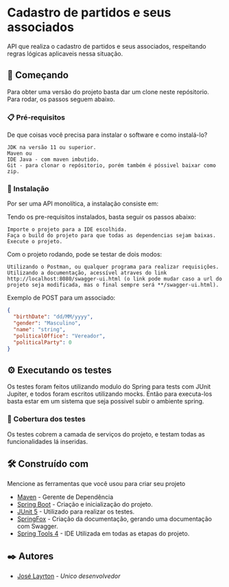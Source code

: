 # Cadastro de partidos e seus associados

API que realiza o cadastro de partidos e seus associados, respeitando regras lógicas aplicaveis nessa situação.

## 🚀 Começando

Para obter uma versão do projeto basta dar um clone neste repósitorio. Para rodar, os passos seguem abaixo.

### 📋 Pré-requisitos

De que coisas você precisa para instalar o software e como instalá-lo?

```
JDK na versão 11 ou superior.
Maven ou
IDE Java - com maven imbutido.
Git - para clonar o repósitorio, porém também é póssivel baixar como zip.
```

### 🔧 Instalação

Por ser uma API monolítica, a instalação consiste em:

Tendo os pre-requisitos instalados, basta seguir os passos abaixo:

```
Importe o projeto para a IDE escolhida.
Faça o build do projeto para que todas as dependencias sejam baixas.
Execute o projeto.
```

Com o projeto rodando, pode se testar de dois modos:

```
Utilizando o Postman, ou qualquer programa para realizar requisições.
Utilizando a documentação, acessível atraves do link http://localhost:8080/swagger-ui.html (o link pode mudar caso a url do projeto seja modificada, mas o final sempre será **/swagger-ui.html).
```

Exemplo de POST para um associado:

```json
{
  "birthDate": "dd/MM/yyyy",
  "gender": "Masculino",
  "name": "string",
  "politicalOffice": "Vereador",
  "politicalParty": 0
}
```

## ⚙️ Executando os testes

Os testes foram feitos utilizando modulo do Spring para tests com JUnit Jupiter, e todos foram escritos utilizando mocks. Então para executa-los basta estar em um sistema que seja possivel subir o ambiente spring.

### 🔩 Cobertura dos testes

Os testes cobrem a camada de serviços do projeto, e testam todas as funcionalidades lá inseridas.

## 🛠️ Construído com

Mencione as ferramentas que você usou para criar seu projeto

* [Maven](https://maven.apache.org/) - Gerente de Dependência
* [Spring Boot](https://spring.io/projects/spring-boot) - Criação e inicialização do projeto.
* [JUnit 5](https://junit.org/junit5/) - Utilizado para realizar os testes.
* [SpringFox](https://springfox.github.io/springfox/) - Criação da documentação, gerando uma documentação com Swagger.
* [Spring Tools 4](https://spring.io/tools) - IDE Utilizada em todas as etapas do projeto.

## ✒️ Autores

* [José Layrton](https://github.com/kiba28) - *Unico desenvolvedor*
